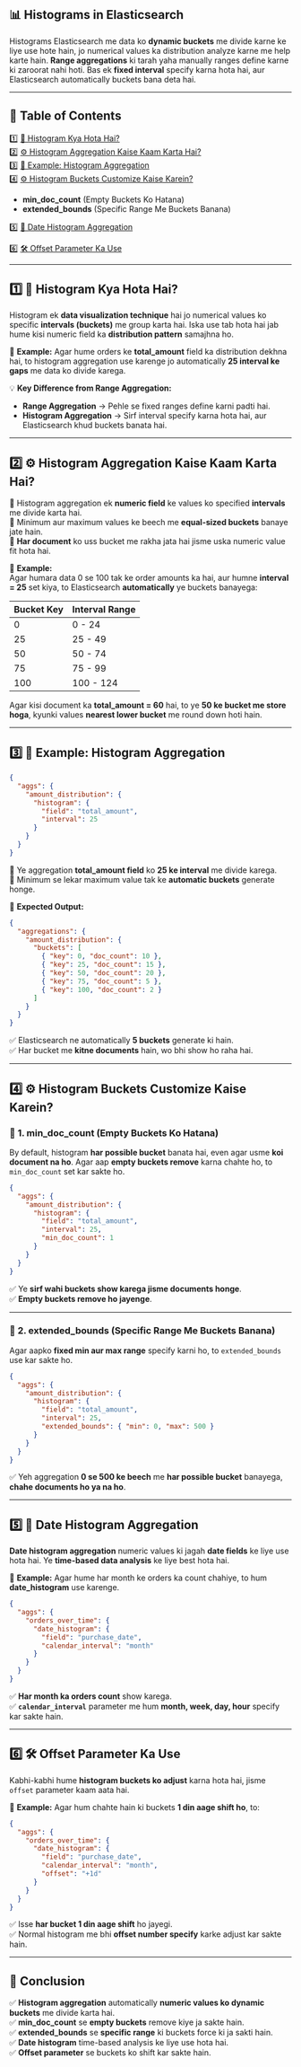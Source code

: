 ## 📊 Histograms in Elasticsearch  

Histograms Elasticsearch me data ko **dynamic buckets** me divide karne ke liye use hote hain, jo numerical values ka distribution analyze karne me help karte hain. **Range aggregations** ki tarah yaha manually ranges define karne ki zaroorat nahi hoti. Bas ek **fixed interval** specify karna hota hai, aur Elasticsearch automatically buckets bana deta hai.  

---

## 📌 **Table of Contents**  

1️⃣ [📌 Histogram Kya Hota Hai?](#1-histogram-kya-hota-hai)  
2️⃣ [⚙️ Histogram Aggregation Kaise Kaam Karta Hai?](#2-histogram-aggregation-kaise-kaam-karta-hai)  
3️⃣ [📝 Example: Histogram Aggregation](#3-example-histogram-aggregation)  
4️⃣ [⚙️ Histogram Buckets Customize Kaise Karein?](#4-histogram-buckets-customize-kaise-karein)  
   - **min_doc_count** (Empty Buckets Ko Hatana)  
   - **extended_bounds** (Specific Range Me Buckets Banana)  

5️⃣ [📅 Date Histogram Aggregation](#5-date-histogram-aggregation)  

6️⃣ [🛠️ Offset Parameter Ka Use](#6-offset-parameter-ka-use)  

---

## 1️⃣ 📌 **Histogram Kya Hota Hai?**  

Histogram ek **data visualization technique** hai jo numerical values ko specific **intervals (buckets)** me group karta hai. Iska use tab hota hai jab hume kisi numeric field ka **distribution pattern** samajhna ho.  

👀 **Example:** Agar hume orders ke **total_amount** field ka distribution dekhna hai, to histogram aggregation use karenge jo automatically **25 interval ke gaps** me data ko divide karega.  

💡 **Key Difference from Range Aggregation:**  
- **Range Aggregation** → Pehle se fixed ranges define karni padti hai.  
- **Histogram Aggregation** → Sirf interval specify karna hota hai, aur Elasticsearch khud buckets banata hai.  

---

## 2️⃣ ⚙️ **Histogram Aggregation Kaise Kaam Karta Hai?**  

🔹 Histogram aggregation ek **numeric field** ke values ko specified **intervals** me divide karta hai.  
🔹 Minimum aur maximum values ke beech me **equal-sized buckets** banaye jate hain.  
🔹 **Har document** ko uss bucket me rakha jata hai jisme uska numeric value fit hota hai.  

👀 **Example:**  
Agar humara data 0 se 100 tak ke order amounts ka hai, aur humne **interval = 25** set kiya, to Elasticsearch **automatically** ye buckets banayega:  

| Bucket Key | Interval Range |  
|------------|--------------|  
| 0          | 0 - 24       |  
| 25         | 25 - 49      |  
| 50         | 50 - 74      |  
| 75         | 75 - 99      |  
| 100        | 100 - 124    |  

Agar kisi document ka **total_amount = 60** hai, to ye **50 ke bucket me store hoga**, kyunki values **nearest lower bucket** me round down hoti hain.  

---

## 3️⃣ 📝 **Example: Histogram Aggregation**  

```json
{
  "aggs": {
    "amount_distribution": {
      "histogram": {
        "field": "total_amount",
        "interval": 25
      }
    }
  }
}
```

🔹 Ye aggregation **total_amount field** ko **25 ke interval** me divide karega.  
🔹 Minimum se lekar maximum value tak ke **automatic buckets** generate honge.  

👀 **Expected Output:**  

```json
{
  "aggregations": {
    "amount_distribution": {
      "buckets": [
        { "key": 0, "doc_count": 10 },
        { "key": 25, "doc_count": 15 },
        { "key": 50, "doc_count": 20 },
        { "key": 75, "doc_count": 5 },
        { "key": 100, "doc_count": 2 }
      ]
    }
  }
}
```

✅ Elasticsearch ne automatically **5 buckets** generate ki hain.  
✅ Har bucket me **kitne documents** hain, wo bhi show ho raha hai.  

---

## 4️⃣ ⚙️ **Histogram Buckets Customize Kaise Karein?**  

### 🔹 **1. min_doc_count (Empty Buckets Ko Hatana)**  
By default, histogram **har possible bucket** banata hai, even agar usme **koi document na ho**. Agar aap **empty buckets remove** karna chahte ho, to `min_doc_count` set kar sakte ho.  

```json
{
  "aggs": {
    "amount_distribution": {
      "histogram": {
        "field": "total_amount",
        "interval": 25,
        "min_doc_count": 1
      }
    }
  }
}
```

✅ Ye **sirf wahi buckets show karega jisme documents honge**.  
✅ **Empty buckets remove ho jayenge**.  

---

### 🔹 **2. extended_bounds (Specific Range Me Buckets Banana)**  
Agar aapko **fixed min aur max range** specify karni ho, to `extended_bounds` use kar sakte ho.  

```json
{
  "aggs": {
    "amount_distribution": {
      "histogram": {
        "field": "total_amount",
        "interval": 25,
        "extended_bounds": { "min": 0, "max": 500 }
      }
    }
  }
}
```

✅ Yeh aggregation **0 se 500 ke beech** me **har possible bucket** banayega, **chahe documents ho ya na ho**.  

---

## 5️⃣ 📅 **Date Histogram Aggregation**  

**Date histogram aggregation** numeric values ki jagah **date fields** ke liye use hota hai. Ye **time-based data analysis** ke liye best hota hai.  

👀 **Example:** Agar hume har month ke orders ka count chahiye, to hum **date_histogram** use karenge.  

```json
{
  "aggs": {
    "orders_over_time": {
      "date_histogram": {
        "field": "purchase_date",
        "calendar_interval": "month"
      }
    }
  }
}
```

✅ **Har month ka orders count** show karega.  
✅ **`calendar_interval`** parameter me hum **month, week, day, hour** specify kar sakte hain.  

---

## 6️⃣ 🛠️ **Offset Parameter Ka Use**  

Kabhi-kabhi hume **histogram buckets ko adjust** karna hota hai, jisme `offset` parameter kaam aata hai.  

👀 **Example:** Agar hum chahte hain ki buckets **1 din aage shift ho**, to:  

```json
{
  "aggs": {
    "orders_over_time": {
      "date_histogram": {
        "field": "purchase_date",
        "calendar_interval": "month",
        "offset": "+1d"
      }
    }
  }
}
```

✅ Isse **har bucket 1 din aage shift** ho jayegi.  
✅ Normal histogram me bhi **offset number specify** karke adjust kar sakte hain.  

---

## 🎯 **Conclusion**  

✅ **Histogram aggregation** automatically **numeric values ko dynamic buckets** me divide karta hai.  
✅ **min_doc_count** se **empty buckets** remove kiye ja sakte hain.  
✅ **extended_bounds** se **specific range** ki buckets force ki ja sakti hain.  
✅ **Date histogram** time-based analysis ke liye use hota hai.  
✅ **Offset parameter** se buckets ko shift kar sakte hain.  

